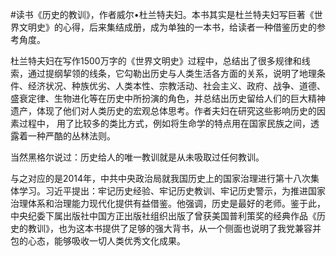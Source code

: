 \#读书《历史的教训》，作者威尔•杜兰特夫妇。本书其实是杜兰特夫妇写巨著《世界文明史》的心得，后来集结成册，成为单独的一本书，给读者一种借鉴历史的参考角度。

杜兰特夫妇在写作1500万字的《世界文明史》过程中，总结出了很多规律和线索，通过提纲挈领的线条，它勾勒出历史与人类生活各方面的关系，说明了地理条件、经济状况、种族优劣、人类本性、宗教活动、社会主义、政府、战争、道德、盛衰定律、生物进化等在历史中所扮演的角色，并总结出历史留给人们的巨大精神遗产，体现了他们对人类历史的宏观总体思考。作者夫妇在研究这些影响历史的因素过程中， 用了比较多的类比方式，例如将生命学的特点用在国家民族之间，透露着一种严酷的丛林法则。

当然黑格尔说过：历史给人的唯一教训就是从未吸取过任何教训。

与之对应的是2014年，中共中央政治局就我国历史上的国家治理进行第十八次集体学习。习近平提出：牢记历史经验、牢记历史教训、牢记历史警示，为推进国家治理体系和治理能力现代化提供有益借鉴。他强调，历史是最好的老师。鉴于此，中央纪委下属出版社中国方正出版社组织出版了曾获美国普利策奖的经典作品《历史的教训》，也为这本书提供了足够的强大背书，从一个侧面也说明了我党兼容并包的心态，能够吸收一切人类优秀文化成果。